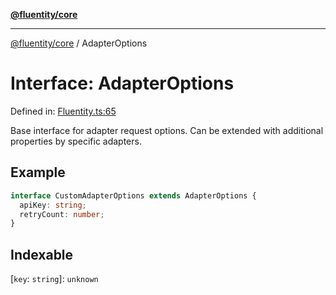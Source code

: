 [**@fluentity/core**](../README.md)

***

[@fluentity/core](../globals.md) / AdapterOptions

# Interface: AdapterOptions

Defined in: [Fluentity.ts:65](https://github.com/cedricpierre/fluentity-core/blob/2ccafd8d5a02651a7a61215667003025bf50857e/src/Fluentity.ts#L65)

Base interface for adapter request options.
Can be extended with additional properties by specific adapters.

## Example

```typescript
interface CustomAdapterOptions extends AdapterOptions {
  apiKey: string;
  retryCount: number;
}
```

## Indexable

\[`key`: `string`\]: `unknown`
